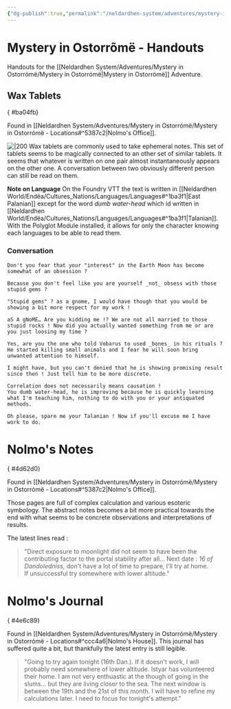 ```yaml
---
{"dg-publish":true,"permalink":"/neldardhen-system/adventures/mystery-in-ostorrome/mystery-in-ostorrome-handouts/"}
---
```


# Mystery in Ostorrõmë - Handouts
Handouts for the [[Neldardhen System/Adventures/Mystery in Ostorrómë/Mystery in Ostorrómë\|Mystery in Ostorrómë]] Adventure.
## Wax Tablets
{ #ba04fb}


 Found in [[Neldardhen System/Adventures/Mystery in Ostorrómë/Mystery in Ostorrómë - Locations#^5387c2\|Nolmo's Office]].

![|200](https://assets.forge-vtt.com/649038797876217e65d5cbb0/Neldardhen/Ostorr%C3%B4m%C3%AB/wax-tablet.png)
Wax tablets are commonly used to take ephemeral notes. This set of tablets seems to be magically connected to an other set of similar tablets. It seems that whatever is written on one pair almost instantaneously appears on the other one. A conversation between two obviously different person can still be read on them.

**Note on Language**
On the Foundry VTT the text is written in [[Neldardhen World/Endëa/Cultures_Nations/Languages/Languages#^1ba3f1\|East Palanian]] except for the word _dumb water-head_ which id written in [[Neldardhen World/Endëa/Cultures_Nations/Languages/Languages#^1ba3f1\|Talanian]]. With the Polyglot Module installed, it allows for only the character knowing each languages to be able to read them.
### Conversation

	Don't you fear that your "interest" in the Earth Moon has become somewhat of an obsession ?  
  
	Because you don't feel like you are yourself _not_ obsess with those stupid gems ?  
  
	"Stupid gems" ? as a gnome, I would have though that you would be showing a bit more respect for my work !  
  
	aS A gNoME… Are you kidding me !? We are not all married to those stupid rocks ! Now did you actually wanted something from me or are you just loosing my time ?  
  
	Yes, are you the one who told Vobarus to used _bones_ in his rituals ? He started killing small animals and I fear he will soon bring unwanted attention to himself.  
  
	I might have, but you can't denied that he is showing promising result since then ! Just tell him to be more discrete.  
  
	Correlation does not necessarily means causation !  
	You dumb water-head, he is improving because he is quickly learning what I'm teaching him, nothing to do with you or your antiquated methods.

	Oh please, spare me your Talanian ! Now if you'll excuse me I have work to do.

# Nolmo's Notes
{ #4d62d0}


 Found in [[Neldardhen System/Adventures/Mystery in Ostorrómë/Mystery in Ostorrómë - Locations#^5387c2\|Nolmo's Office]].

Those pages are full of complex calculation and various esoteric symbology.
The abstract notes becomes a bit more practical towards the end with what seems to be concrete observations and interpretations of results.

The latest lines read :

>"Direct exposure to moonlight did not seem to have been the contributing factor to the portal stability after all… Next date : _16 of Dandoledniss,_ don't have a lot of time to prepare, I'll try at home.  
>If unsuccessful try somewhere with lower altitude."

# Nolmo's Journal
{ #4e6c89}


Found in [[Neldardhen System/Adventures/Mystery in Ostorrómë/Mystery in Ostorrómë - Locations#^ccc4a6\|Nolmo's House]].
This journal has suffered quite a bit, but thankfully the latest entry is still legible.

>"Going to try again tonight (16th Dan.). If it doesn't work, I will probably need somewhere of lower altitude. Istyar has volunteered their home. I am not very enthuastic at the though of going in the slums... but they are living closer to the sea. The next window is between the 19th and the 21st of this month. I will have to refine my calculations later. I need to focus for tonight's attempt."